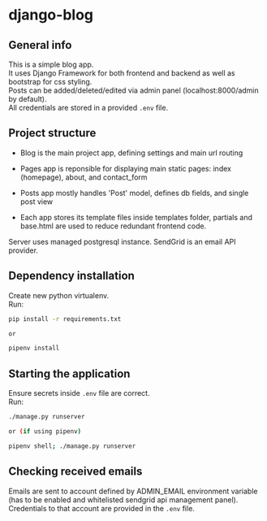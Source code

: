# django-blog

## General info

This is a simple blog app.  
It uses Django Framework for both frontend and backend as well as bootstrap for css styling.  
Posts can be added/deleted/edited via admin panel (localhost:8000/admin by default).  
All credentials are stored in a provided `.env` file.

## Project structure

- Blog is the main project app, defining settings and main url routing

- Pages app is reponsible for displaying main static pages: index (homepage), about, and contact_form

- Posts app mostly handles 'Post' model, defines db fields, and single post view

- Each app stores its template files inside templates folder, partials and base.html are used to reduce redundant frontend code.

Server uses managed postgresql instance.
SendGrid is an email API provider.

## Dependency installation

Create new python virtualenv.  
Run:

```bash
pip install -r requirements.txt

or

pipenv install
```

## Starting the application

Ensure secrets inside `.env` file are correct.  
Run:

```bash
./manage.py runserver

or (if using pipenv)

pipenv shell; ./manage.py runserver
```

## Checking received emails

Emails are sent to account defined by ADMIN_EMAIL environment variable (has to be enabled and whitelisted sendgrid api management panel).
Credentials to that account are provided in the `.env` file.
